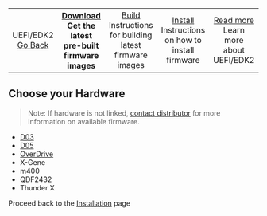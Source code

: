 <table align="center">
<tr>
    <td align="center">UEFI/EDK2<br><a href="../README.md">Go Back</a></td>
    <th align="center"><a href="">Download</a><br>Get the latest pre-built firmware images</td>
    <td align="center"><a href="Build.md">Build</a><br>Instructions for building latest firmware images</td>
    <td align="center"><a href="Install.md">Install</a><br>Instructions on how to install firmware</td>
    <td align="center"><a href="README.md">Read more</a><br>Learn more about UEFI/EDK2</td>
</tr>
</table>

## Choose your Hardware

> Note: If hardware is not linked, [contact distributor](../../Hardware/README.md) for more information on available firmware.

- [D03](http://releases.linaro.org/reference-platform/enterprise/huawei/d03/16.12/uefi/)
- [D05](http://releases.linaro.org/reference-platform/enterprise/huawei/d05/16.12/uefi/)
- [OverDrive](http://releases.linaro.org/reference-platform/enterprise/amd/overdrive/16.12/uefi/)
- X-Gene
- m400
- QDF2432
- Thunder X

Proceed back to the [Installation](../README.md) page
